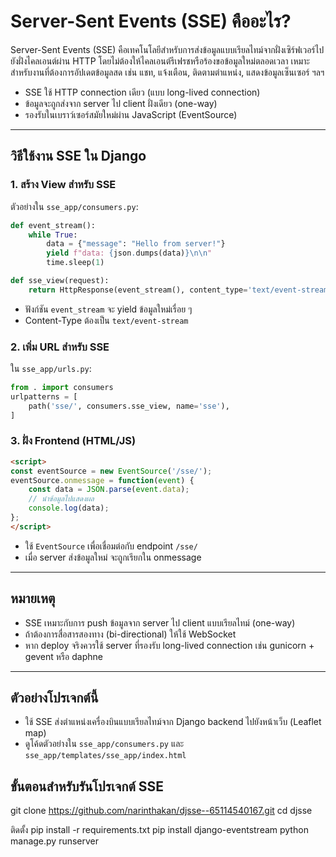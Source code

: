 
# Server-Sent Events (SSE) คืออะไร?

Server-Sent Events (SSE) คือเทคโนโลยีสำหรับการส่งข้อมูลแบบเรียลไทม์จากฝั่งเซิร์ฟเวอร์ไปยังฝั่งไคลเอนต์ผ่าน HTTP โดยไม่ต้องให้ไคลเอนต์รีเฟรชหรือร้องขอข้อมูลใหม่ตลอดเวลา เหมาะสำหรับงานที่ต้องการอัปเดตข้อมูลสด เช่น แชท, แจ้งเตือน, ติดตามตำแหน่ง, แสดงข้อมูลเซ็นเซอร์ ฯลฯ

- SSE ใช้ HTTP connection เดียว (แบบ long-lived connection)
- ข้อมูลจะถูกส่งจาก server ไป client ฝั่งเดียว (one-way)
- รองรับในเบราว์เซอร์สมัยใหม่ผ่าน JavaScript (EventSource)

---

## วิธีใช้งาน SSE ใน Django

### 1. สร้าง View สำหรับ SSE

ตัวอย่างใน `sse_app/consumers.py`:
```python
def event_stream():
	while True:
		data = {"message": "Hello from server!"}
		yield f"data: {json.dumps(data)}\n\n"
		time.sleep(1)

def sse_view(request):
	return HttpResponse(event_stream(), content_type='text/event-stream')
```
- ฟังก์ชัน `event_stream` จะ yield ข้อมูลใหม่เรื่อย ๆ
- Content-Type ต้องเป็น `text/event-stream`

### 2. เพิ่ม URL สำหรับ SSE

ใน `sse_app/urls.py`:
```python
from . import consumers
urlpatterns = [
	path('sse/', consumers.sse_view, name='sse'),
]
```

### 3. ฝั่ง Frontend (HTML/JS)

```html
<script>
const eventSource = new EventSource('/sse/');
eventSource.onmessage = function(event) {
	const data = JSON.parse(event.data);
	// นำข้อมูลไปแสดงผล
	console.log(data);
};
</script>
```
- ใช้ `EventSource` เพื่อเชื่อมต่อกับ endpoint `/sse/`
- เมื่อ server ส่งข้อมูลใหม่ จะถูกเรียกใน onmessage

---

## หมายเหตุ
- SSE เหมาะกับการ push ข้อมูลจาก server ไป client แบบเรียลไทม์ (one-way)
- ถ้าต้องการสื่อสารสองทาง (bi-directional) ให้ใช้ WebSocket
- หาก deploy จริงควรใช้ server ที่รองรับ long-lived connection เช่น gunicorn + gevent หรือ daphne

---

## ตัวอย่างโปรเจกต์นี้
- ใช้ SSE ส่งตำแหน่งเครื่องบินแบบเรียลไทม์จาก Django backend ไปยังหน้าเว็บ (Leaflet map)
- ดูโค้ดตัวอย่างใน `sse_app/consumers.py` และ `sse_app/templates/sse_app/index.html`

## ขั้นตอนสำหรับรันโปรเจกต์ SSE
git clone https://github.com/narinthakan/djsse--65114540167.git
cd djsse

ติดตั้ง
pip install -r requirements.txt
pip install django-eventstream
python manage.py runserver

